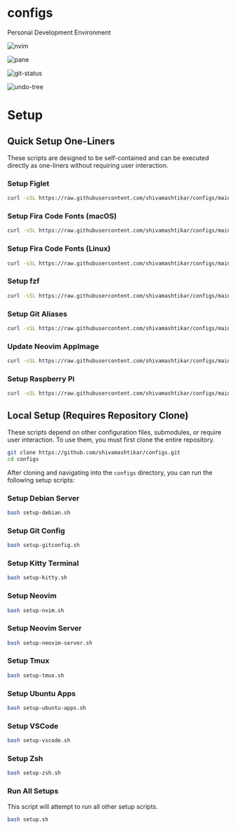 # configs
Personal Development Environment

![nvim](./assets/nvim.png)

![pane](./assets/pane.png)

![git-status](./assets/git-status-popup.png)

![undo-tree](./assets/undo-tree.png)

# Setup

## Quick Setup One-Liners

These scripts are designed to be self-contained and can be executed directly as one-liners without requiring user interaction.

### Setup Figlet

```bash
curl -sSL https://raw.githubusercontent.com/shivamashtikar/configs/main/setup-figlet.sh | bash
```

### Setup Fira Code Fonts (macOS)

```bash
curl -sSL https://raw.githubusercontent.com/shivamashtikar/configs/main/setup-fira-code-mac.sh | bash
```

### Setup Fira Code Fonts (Linux)

```bash
curl -sSL https://raw.githubusercontent.com/shivamashtikar/configs/main/setup-fira-code.sh | bash
```

### Setup fzf

```bash
curl -sSL https://raw.githubusercontent.com/shivamashtikar/configs/main/setup-fzf.sh | bash
```

### Setup Git Aliases

```bash
curl -sSL https://raw.githubusercontent.com/shivamashtikar/configs/main/setup-termux.sh | bash
```

### Update Neovim AppImage

```bash
curl -sSL https://raw.githubusercontent.com/shivamashtikar/configs/main/setup-nvim-appimage-update.sh | bash
```

### Setup Raspberry Pi

```bash
curl -sSL https://raw.githubusercontent.com/shivamashtikar/configs/main/setup_raspberry_pi.sh | bash -s "https://google.com"
```

## Local Setup (Requires Repository Clone)

These scripts depend on other configuration files, submodules, or require user interaction. To use them, you must first clone the entire repository.

```bash
git clone https://github.com/shivamashtikar/configs.git
cd configs
```

After cloning and navigating into the `configs` directory, you can run the following setup scripts:

### Setup Debian Server

```bash
bash setup-debian.sh
```

### Setup Git Config

```bash
bash setup-gitconfig.sh
```

### Setup Kitty Terminal

```bash
bash setup-kitty.sh
```

### Setup Neovim

```bash
bash setup-nvim.sh
```

### Setup Neovim Server

```bash
bash setup-neovim-server.sh
```

### Setup Tmux

```bash
bash setup-tmux.sh
```

### Setup Ubuntu Apps

```bash
bash setup-ubuntu-apps.sh
```

### Setup VSCode

```bash
bash setup-vscode.sh
```

### Setup Zsh

```bash
bash setup-zsh.sh
```

### Run All Setups

This script will attempt to run all other setup scripts.

```bash
bash setup.sh
```
